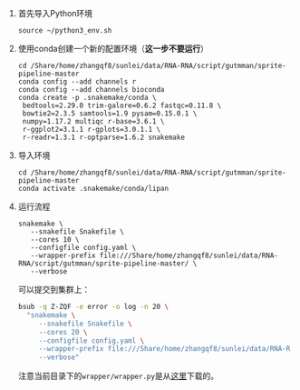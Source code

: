 

1. 首先导入Python环境

   ```shell
   source ~/python3_env.sh 
   ```

2. 使用conda创建一个新的配置环境（**这一步不要运行**）

   ```shell
   cd /Share/home/zhangqf8/sunlei/data/RNA-RNA/script/gutmman/sprite-pipeline-master
   conda config --add channels r
   conda config --add channels bioconda
   conda create -p .snakemake/conda \
   	bedtools=2.29.0 trim-galore=0.6.2 fastqc=0.11.8 \
   	bowtie2=2.3.5 samtools=1.9 pysam=0.15.0.1 \
   	numpy=1.17.2 multiqc r-base=3.6.1 \
   	r-ggplot2=3.1.1 r-gplots=3.0.1.1 \
   	r-readr=1.3.1 r-optparse=1.6.2 snakemake
   ```

3. 导入环境

   ```shell
   cd /Share/home/zhangqf8/sunlei/data/RNA-RNA/script/gutmman/sprite-pipeline-master
   conda activate .snakemake/conda/lipan
   ```

4. 运行流程

   ```shell
   snakemake \
      --snakefile Snakefile \
      --cores 10 \
      --configfile config.yaml \
      --wrapper-prefix file:///Share/home/zhangqf8/sunlei/data/RNA-RNA/script/gutmman/sprite-pipeline-master/ \
      --verbose
   ```

   可以提交到集群上：

   ```bash
   bsub -q Z-ZQF -e error -o log -n 20 \
     "snakemake \
        --snakefile Snakefile \
        --cores 20 \
        --configfile config.yaml \
        --wrapper-prefix file:///Share/home/zhangqf8/sunlei/data/RNA-RNA/script/gutmman/sprite-pipeline-master/ \
        --verbose"
   ```

   注意当前目录下的`wrapper/wrapper.py`是从[这里](https://bitbucket.org/snakemake/snakemake-wrappers/src/master/bio/cutadapt/se/wrapper.py)下载的。


